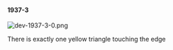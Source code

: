 #### 1937-3
![dev-1937-3-0.png](https://github.com/lil-lab/nlvr/raw/master/nlvr/dev/images/5/dev-1937-3-0.png "dev-1937-3-0.png")

There is exactly one yellow triangle touching the edge
